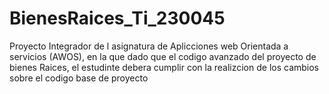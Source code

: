 # BienesRaices_Ti_230045
Proyecto Integrador de l asignatura de Aplicciones web Orientada a servicios (AWOS), en la que dado que el codigo 
avanzado del proyecto de bienes Raices, el estudinte debera cumplir con la realizcion de los cambios sobre el codigo 
base de proyecto
 